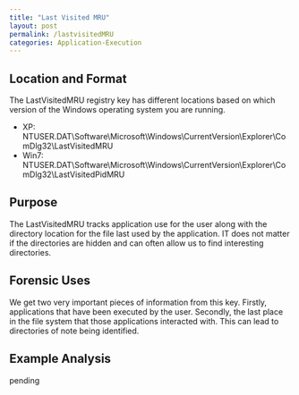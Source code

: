 ```yaml
---
title: "Last Visited MRU"
layout: post
permalink: /lastvisitedMRU
categories: Application-Execution
---
```

## Location and Format

The LastVisitedMRU registry key has different locations based on which version of the  Windows operating system you are running.

- XP: NTUSER.DAT\Software\Microsoft\Windows\CurrentVersion\Explorer\ComDlg32\LastVisitedMRU
- Win7: NTUSER.DAT\Software\Microsoft\Windows\CurrentVersion\Explorer\ComDlg32\LastVisitedPidMRU

## Purpose

The LastVisitedMRU tracks application use for the user along with the directory location for the file last used by the application. IT does not matter if the directories are hidden and can often allow us to find interesting directories.

## Forensic Uses

We get two very important pieces of information from this key. Firstly, applications that have been executed by the user. Secondly, the last place in the file system that those applications interacted with. This can lead to directories of note being identified.

## Example Analysis

pending